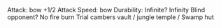 Attack: bow +1/2
Attack Speed: bow
Durability: Infinite?
Infinity
Blind opponent?
No fire burn
Trial cambers vault / jungle temple / Swamp hut